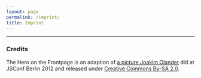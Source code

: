 ```yaml
---
layout: page
permalink: /imprint/
title: Imprint
---
```



<section markdown="1">

----

### Credits

The Hero on the Frontpage is an adaption of [a picture Joakim Olander](https://www.flickr.com/photos/jockew/8255053049/) did at JSConf Berlin 2012 and released under [Creative Commons By-SA 2.0](https://creativecommons.org/licenses/by-sa/2.0/).

</section>
